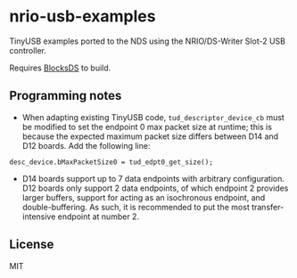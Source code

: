 # nrio-usb-examples

TinyUSB examples ported to the NDS using the NRIO/DS-Writer Slot-2 USB controller.

Requires [BlocksDS](https://blocksds.github.io/docs/) to build.

## Programming notes

- When adapting existing TinyUSB code, `tud_descriptor_device_cb` must be modified
  to set the endpoint 0 max packet size at runtime; this is because the expected
  maximum packet size differs between D14 and D12 boards. Add the following line:

`desc_device.bMaxPacketSize0 = tud_edpt0_get_size();`

- D14 boards support up to 7 data endpoints with arbitrary configuration. D12 boards
  only support 2 data endpoints, of which endpoint 2 provides larger buffers, support
  for acting as an isochronous endpoint, and double-buffering. As such, it is
  recommended to put the most transfer-intensive endpoint at number 2.

## License

MIT
